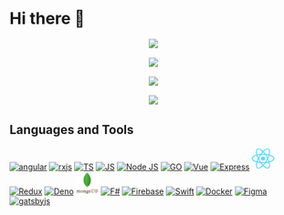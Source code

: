 # Hi there 👋

<p align="center">
    <img src='./_data/me.svg' />
</p>

<p align="center">
    <img src="https://komarev.com/ghpvc/?username=VatsalNarwal&color=grey" />
</p>

<p align="center">
    <img src="https://github-readme-stats.vercel.app/api?username=VatsalNarwal&show_icons=true&bg_color=60,000000,111111&title_color=fafafa&text_color=fafafa" />
</p>

<p align="center">
    <img src="https://github-readme-stats.vercel.app/api/top-langs/?username=VatsalNarwal&langs_count=100&bg_color=30,000,fff,fff,fff" />
</p>

## Languages and Tools

<p align="left">
<a href="https://angular.io/" target="_blank"> <img src="https://angular.io/assets/images/logos/angular/angular.svg" alt="angular" width="40" height="40"/></a>
<a href="https://rxjs.dev/" target="_blank"> <img src="https://rxjs.dev/generated/images/marketing/home/Rx_Logo-512-512.png" alt="rxjs" width="40" height="40"/></a>
<a href="https://www.typescriptlang.org/" target="_blank"> <img src="https://upload.wikimedia.org/wikipedia/commons/thumb/4/4c/Typescript_logo_2020.svg/300px-Typescript_logo_2020.svg.png" alt="TS" width="40" height="40"/></a>
<a href="https://www.javascript.com/" target="_blank"> <img src="https://upload.wikimedia.org/wikipedia/commons/thumb/9/99/Unofficial_JavaScript_logo_2.svg/1024px-Unofficial_JavaScript_logo_2.svg.png" alt="JS" width="40" height="40"/></a>
<a href="https://nodejs.org/" target="_blank"> <img src="https://i1.wp.com/www.ruhidesain.com/wp-content/uploads/2017/10/nodejs-logo-e1497443346889.png?fit=435%2C473&ssl=1" alt="Node JS" width="40" height="40"/></a>
<a href="https://golang.org/" target="_blank"> <img src="https://golang.org/lib/godoc/images/go-logo-blue.svg" alt="GO" width="40" height="40"/></a>
<a href="https://vuejs.org/" target="_blank"> <img src="https://vuejs.org/images/logo.png" alt="Vue" width="40" height="40"/></a>
<a href="https://expressjs.com/" target="_blank"> <img src="https://upload.wikimedia.org/wikipedia/commons/6/64/Expressjs.png" alt="Express" width="130" height="40"/></a>
<a href="https://reactjs.org/" target="_blank"> <img src="data:image/svg+xml;base64,PHN2ZyB4bWxucz0iaHR0cDovL3d3dy53My5vcmcvMjAwMC9zdmciIHZpZXdCb3g9Ii0xMS41IC0xMC4yMzE3NCAyMyAyMC40NjM0OCI+CiAgPHRpdGxlPlJlYWN0IExvZ288L3RpdGxlPgogIDxjaXJjbGUgY3g9IjAiIGN5PSIwIiByPSIyLjA1IiBmaWxsPSIjNjFkYWZiIi8+CiAgPGcgc3Ryb2tlPSIjNjFkYWZiIiBzdHJva2Utd2lkdGg9IjEiIGZpbGw9Im5vbmUiPgogICAgPGVsbGlwc2Ugcng9IjExIiByeT0iNC4yIi8+CiAgICA8ZWxsaXBzZSByeD0iMTEiIHJ5PSI0LjIiIHRyYW5zZm9ybT0icm90YXRlKDYwKSIvPgogICAgPGVsbGlwc2Ugcng9IjExIiByeT0iNC4yIiB0cmFuc2Zvcm09InJvdGF0ZSgxMjApIi8+CiAgPC9nPgo8L3N2Zz4K" alt="React" width="40" height="40"/></a>
<a href="https://redux.js.org/" target="_blank"> <img src="https://cdn.worldvectorlogo.com/logos/redux.svg" alt="Redux" width="40" height="40"/></a>
<a href="https://deno.land/" target="_blank"> <img src="https://deno.land/logo.svg" alt="Deno" width="40" height="40"/></a>
<a href="https://www.mongodb.com/" target="_blank"> <img src="https://raw.githubusercontent.com/devicons/devicon/master/icons/mongodb/mongodb-original-wordmark.svg" alt="MongoDB" width="40" height="40"/></a>
<a href="https://fsharp.org/" target="_blank"> <img src="https://fsharp.org/img/logo/fsharp256.png" alt="F#" width="40" height="40"/></a>
<a href="http://firebase.com/" target="_blank"> <img src="https://seeklogo.com/images/F/firebase-logo-402F407EE0-seeklogo.com.png" alt="Firebase" width="30" height="40"/></a>
<a href="https://swift.org/" target="_blank"> <img src="https://miro.medium.com/max/1138/1*6-G_o5PZSzppyfdLTbFu-A.png" alt="Swift" width="40" height="40"/></a>
<a href="https://www.docker.com/" target="_blank"> <img src="https://www.docker.com/sites/default/files/d8/2019-07/vertical-logo-monochromatic.png" alt="Docker" height="40"/></a>
<a href="https://www.figma.com/" target="_blank"> <img src="https://upload.wikimedia.org/wikipedia/commons/3/33/Figma-logo.svg" alt="Figma" height="40"/></a>
<a href="https://www.gatsbyjs.com/" target="_blank"> <img src="https://codingthesmartway.com/wp-content/uploads/2019/02/gatsby-logo.png" alt="gatsbyjs" height="40"/></a>
</p>

